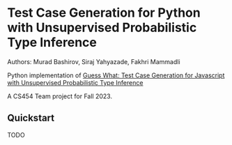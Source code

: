 # Test Case Generation for Python with Unsupervised Probabilistic Type Inference

Authors: Murad Bashirov, Siraj Yahyazade, Fakhri Mammadli

Python implementation of [Guess What: Test Case Generation for Javascript with Unsupervised Probabilistic Type Inference](https://doi.org/10.1007/978-3-031-21251-2_5)

A CS454 Team project for Fall 2023.

## Quickstart

TODO
